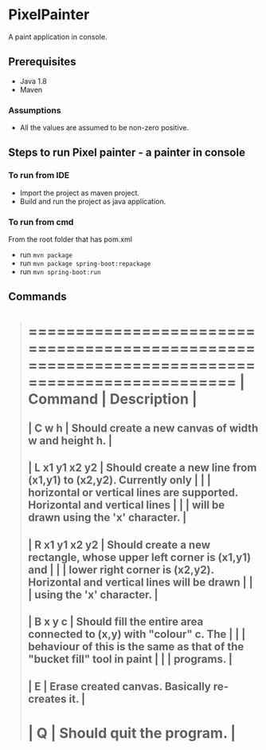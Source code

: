 # PixelPainter
A paint application in console.


## Prerequisites
 - Java 1.8
 - Maven

### Assumptions
- All the values are assumed to be non-zero positive.

## Steps to run Pixel painter - a painter in console
### To run from IDE
- Import the project as maven project.
- Build and run the project as java application.

### To run from cmd
From the root folder that has pom.xml
- run `mvn package`
- run `mvn package spring-boot:repackage`
- run `mvn spring-boot:run`

## Commands 

> ==============================================================================================
> | Command        | Description                                                               |
> ==============================================================================================
> | C w h         | Should create a new canvas of width w and height h.                        |
> ----------------------------------------------------------------------------------------------
> | L x1 y1 x2 y2 | Should create a new line from (x1,y1) to (x2,y2). Currently only           |
> |               | horizontal or vertical lines are supported. Horizontal and vertical lines  |
> |               | will be drawn using the 'x' character.                                     |
> ----------------------------------------------------------------------------------------------
> | R x1 y1 x2 y2 | Should create a new rectangle, whose upper left corner is (x1,y1) and      |
> |               | lower right corner is (x2,y2). Horizontal and vertical lines will be drawn |
> |               | using the 'x' character.                                                   |
> ----------------------------------------------------------------------------------------------
> | B x y c       | Should fill the entire area connected to (x,y) with "colour" c. The        |
> |               | behaviour of this is the same as that of the "bucket fill" tool in paint   |
> |               | programs.                                                                  |
> ----------------------------------------------------------------------------------------------
> | E             | Erase created canvas. Basically re-creates it.                             |
> ----------------------------------------------------------------------------------------------
> | Q             | Should quit the program.                                                   |
> ==============================================================================================
